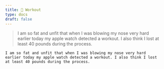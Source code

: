 ```yaml
---
title: 💪 Workout
type: docs
draft: false
---
```


> I am so fat and unfit that when I was blowing my nose very hard earlier today my apple watch detected a workout. I also think I lost at least 40 pounds during the process.

```plaintext {filename="Copy to clipboard"}
I am so fat and unfit that when I was blowing my nose very hard earlier today my apple watch detected a workout. I also think I lost at least 40 pounds during the process.
```
